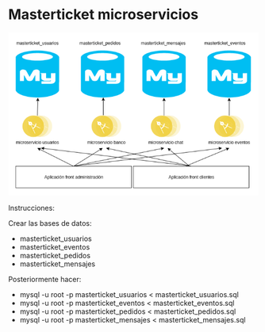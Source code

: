 # Masterticket microservicios

![Arquitectura](diagrama.png)

Instrucciones:

Crear las bases de datos:
* masterticket_usuarios
* masterticket_eventos
* masterticket_pedidos
* masterticket_mensajes

Posteriormente hacer:
* mysql -u root -p masterticket_usuarios < masterticket_usuarios.sql
* mysql -u root -p masterticket_eventos < masterticket_eventos.sql
* mysql -u root -p masterticket_pedidos < masterticket_pedidos.sql
* mysql -u root -p masterticket_mensajes < masterticket_mensajes.sql

